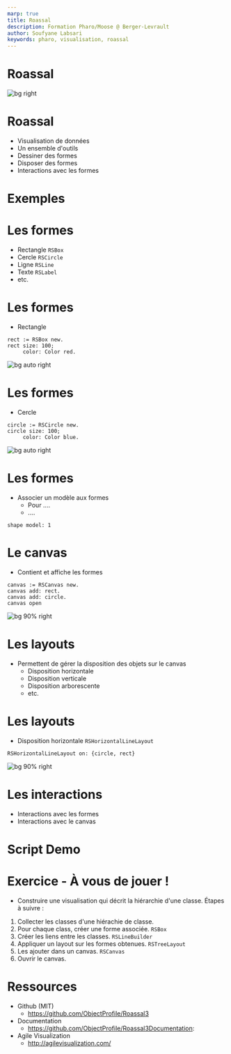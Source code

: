 ```yaml
---
marp: true
title: Roassal
description: Formation Pharo/Moose @ Berger-Levrault
author: Soufyane Labsari
keywords: pharo, visualisation, roassal
---
```

<!-- headingDivider: 1 -->
<!-- paginate: true -->
<!-- footer: "Roassal 3" -->

# Roassal

![bg right](images/rs1.png)

# Roassal

- Visualisation de données
- Un ensemble d'outils
- Dessiner des formes
- Disposer des formes
- Interactions avec les formes

#  Exemples 

# Les formes
- Rectangle  `RSBox`
- Cercle `RSCircle`
- Ligne `RSLine`
- Texte `RSLabel`
- etc.

# Les formes
- Rectangle
```smalltalk 
rect := RSBox new.
rect size: 100;
     color: Color red.
```
![bg auto right](images/rsboxred.png)

# Les formes
- Cercle
```smalltalk 
circle := RSCircle new.
circle size: 100;
     color: Color blue.
```
![bg auto right](images/rscircleblue.png)

# Les formes
- Associer un modèle aux formes
  - Pour ....
  - ....
```smalltalk
shape model: 1
```

# Le canvas

- Contient et affiche les formes
```smalltalk
canvas := RSCanvas new.
canvas add: rect.
canvas add: circle.
canvas open
```

![bg 90% right](images/rscanvas.png)


# Les layouts
- Permettent de gérer la disposition des objets sur le canvas
  - Disposition horizontale
  - Disposition verticale
  - Disposition arborescente
  - etc.
# Les layouts
- Disposition horizontale `RSHorizontalLineLayout`
```smalltalk
RSHorizontalLineLayout on: {circle, rect}
```
![bg 90% right](images/horizontalLayout.png)

# Les interactions

- Interactions avec les formes
- Interactions avec le canvas

# Script Demo

# Exercice - À vous de jouer !
- Construire une visualisation qui décrit la hiérarchie d'une classe.
Étapes à suivre :
1. Collecter les classes d'une hiérachie de classe.
2. Pour chaque class, créer une forme associée. `RSBox`
3. Créer les liens entre les classes. `RSLineBuilder`
4. Appliquer un layout sur les formes obtenues. `RSTreeLayout`
5. Les ajouter dans un canvas. `RSCanvas`
6. Ouvrir le canvas.

# Ressources

- Github (MIT)
  - https://github.com/ObjectProfile/Roassal3
- Documentation
  - https://github.com/ObjectProfile/Roassal3Documentation:
- Agile Visualization
  - http://agilevisualization.com/